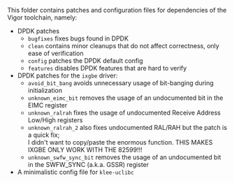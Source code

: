 This folder contains patches and configuration files for dependencies of the Vigor toolchain, namely:
- DPDK patches
  - `bugfixes` fixes bugs found in DPDK
  - `clean` contains minor cleanups that do not affect correctness, only ease of verification
  - `config` patches the DPDK default config
  - `features` disables DPDK features that are hard to verify
- DPDK patches for the `ixgbe` driver:
  - `avoid_bit_bang` avoids unnecessary usage of bit-banging during initialization
  - `unknown_eimc_bit` removes the usage of an undocumented bit in the EIMC register
  - `unknown_ralrah` fixes the usage of undocumented Receive Address Low/High registers
  - `unknown_ralrah_2` also fixes undocumented RAL/RAH but the patch is a quick fix;  
    I didn't want to copy/paste the enormous function. THIS MAKES IXGBE ONLY WORK WITH THE 82599!!!
  - `unknown_swfw_sync_bit` removes the usage of an undocumented bit in the SWFW_SYNC (a.k.a. GSSR) register
- A minimalistic config file for `klee-uclibc`
